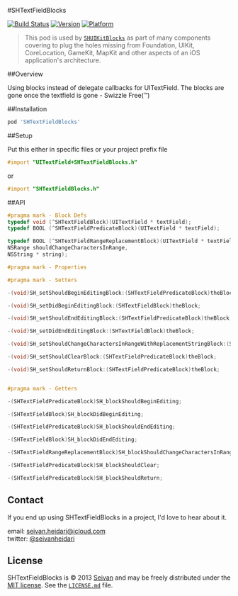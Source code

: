 #SHTextFieldBlocks

[![Build Status](https://travis-ci.org/seivan/SHTextFieldBlocks.png?branch=master)](https://travis-ci.org/seivan/SHTextFieldBlocks)
[![Version](https://cocoapod-badges.herokuapp.com/v/SHTextFieldBlocks/badge.png)](http://cocoadocs.org/docsets/SHTextFieldBlocks)
[![Platform](https://cocoapod-badges.herokuapp.com/p/SHTextFieldBlocks/badge.png)](http://cocoadocs.org/docsets/SHTextFieldBlocks)

> This pod is used by [`SHUIKitBlocks`](https://github.com/seivan/SHUIKitBlocks) as part of many components covering to plug the holes missing from Foundation, UIKit, CoreLocation, GameKit, MapKit and other aspects of an iOS application's architecture.

##Overview

Using blocks instead of delegate callbacks for UITextField. The blocks are gone once the textfield is gone - Swizzle Free(™)

##Installation

```ruby
pod 'SHTextFieldBlocks'
```


##Setup

Put this either in specific files or your project prefix file
```objective-c
#import "UITextField+SHTextFieldBlocks.h"
```
or
```objective-c
#import "SHTextFieldBlocks.h"
```

##API

```objective-c
#pragma mark - Block Defs
typedef void (^SHTextFieldBlock)(UITextField * textField);
typedef BOOL (^SHTextFieldPredicateBlock)(UITextField * textField);

typedef BOOL (^SHTextFieldRangeReplacementBlock)(UITextField * textField,
NSRange shouldChangeCharactersInRange,
NSString * string);

#pragma mark - Properties

#pragma mark - Setters

-(void)SH_setShouldBeginEditingBlock:(SHTextFieldPredicateBlock)theBlock;

-(void)SH_setDidBeginEditingBlock:(SHTextFieldBlock)theBlock;

-(void)SH_setShouldEndEditingBlock:(SHTextFieldPredicateBlock)theBlock;

-(void)SH_setDidEndEditingBlock:(SHTextFieldBlock)theBlock;

-(void)SH_setShouldChangeCharactersInRangeWithReplacementStringBlock:(SHTextFieldRangeReplacementBlock)theBlock;

-(void)SH_setShouldClearBlock:(SHTextFieldPredicateBlock)theBlock;

-(void)SH_setShouldReturnBlock:(SHTextFieldPredicateBlock)theBlock;


#pragma mark - Getters

-(SHTextFieldPredicateBlock)SH_blockShouldBeginEditing;

-(SHTextFieldBlock)SH_blockDidBeginEditing;

-(SHTextFieldPredicateBlock)SH_blockShouldEndEditing;

-(SHTextFieldBlock)SH_blockDidEndEditing;

-(SHTextFieldRangeReplacementBlock)SH_blockShouldChangeCharactersInRangeWithReplacementString;

-(SHTextFieldPredicateBlock)SH_blockShouldClear;

-(SHTextFieldPredicateBlock)SH_blockShouldReturn;


```


Contact
-------

If you end up using SHTextFieldBlocks in a project, I'd love to hear about it.

email: [seivan.heidari@icloud.com](mailto:seivan.heidari@icloud.com)  
twitter: [@seivanheidari](https://twitter.com/seivanheidari)

## License

SHTextFieldBlocks is © 2013 [Seivan](http://www.github.com/seivan) and may be freely
distributed under the [MIT license](http://opensource.org/licenses/MIT).
See the [`LICENSE.md`](https://github.com/seivan/SHTextFieldBlocks/blob/master/LICENSE.md) file.

